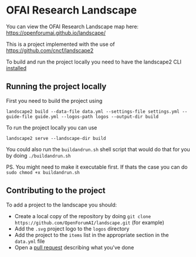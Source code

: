 # OFAI Research Landscape

You can view the OFAI Research Landscape map here: https://openforumai.github.io/landscape/

This is a project implemented with the use of https://github.com/cncf/landscape2

To build and run the project locally you need to have the landscape2 CLI [installed](https://github.com/cncf/landscape2?tab=readme-ov-file#installation)

## Running the project locally
First you need to build the project using
```
landscape2 build --data-file data.yml --settings-file settings.yml --guide-file guide.yml --logos-path logos --output-dir build

```

To run the project locally you can use 
```
landscape2 serve --landscape-dir build
```

You could also run the `buildandrun.sh` shell script that would do that for you by doing `./buildandrun.sh`

PS. You might need to make it executable first. If thats the case you can do `sudo chmod +x buildandrun.sh` 

## Contributing to the project
To add a project to the landscape you should:
- Create a local copy of the repository by doing `git clone https://github.com/OpenForumAI/landscape.git` (for example)
- Add the `.svg` project logo to the `logos` directory
- Add the project to the `items` list in the appropriate section in the `data.yml` file
- Open a [pull request](https://github.com/OpenForumAI/landscape/pulls) describing what you've done
